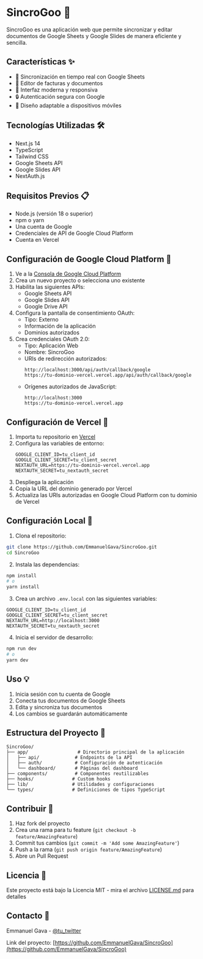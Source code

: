 # SincroGoo 📄

SincroGoo es una aplicación web que permite sincronizar y editar documentos de Google Sheets y Google Slides de manera eficiente y sencilla.

## Características ✨

- 🔄 Sincronización en tiempo real con Google Sheets
- 📝 Editor de facturas y documentos
- 🎨 Interfaz moderna y responsiva
- 🔒 Autenticación segura con Google
- 📱 Diseño adaptable a dispositivos móviles

## Tecnologías Utilizadas 🛠️

- Next.js 14
- TypeScript
- Tailwind CSS
- Google Sheets API
- Google Slides API
- NextAuth.js

## Requisitos Previos 📋

- Node.js (versión 18 o superior)
- npm o yarn
- Una cuenta de Google
- Credenciales de API de Google Cloud Platform
- Cuenta en Vercel

## Configuración de Google Cloud Platform 🔑

1. Ve a la [Consola de Google Cloud Platform](https://console.cloud.google.com/)
2. Crea un nuevo proyecto o selecciona uno existente
3. Habilita las siguientes APIs:
   - Google Sheets API
   - Google Slides API
   - Google Drive API
4. Configura la pantalla de consentimiento OAuth:
   - Tipo: Externo
   - Información de la aplicación
   - Dominios autorizados
5. Crea credenciales OAuth 2.0:
   - Tipo: Aplicación Web
   - Nombre: SincroGoo
   - URIs de redirección autorizados:
     ```
     http://localhost:3000/api/auth/callback/google
     https://tu-dominio-vercel.vercel.app/api/auth/callback/google
     ```
   - Orígenes autorizados de JavaScript:
     ```
     http://localhost:3000
     https://tu-dominio-vercel.vercel.app
     ```

## Configuración de Vercel 🚀

1. Importa tu repositorio en [Vercel](https://vercel.com)
2. Configura las variables de entorno:
   ```env
   GOOGLE_CLIENT_ID=tu_client_id
   GOOGLE_CLIENT_SECRET=tu_client_secret
   NEXTAUTH_URL=https://tu-dominio-vercel.vercel.app
   NEXTAUTH_SECRET=tu_nextauth_secret
   ```
3. Despliega la aplicación
4. Copia la URL del dominio generado por Vercel
5. Actualiza las URIs autorizadas en Google Cloud Platform con tu dominio de Vercel

## Configuración Local 🔧

1. Clona el repositorio:
```bash
git clone https://github.com/EmmanuelGava/SincroGoo.git
cd SincroGoo
```

2. Instala las dependencias:
```bash
npm install
# o
yarn install
```

3. Crea un archivo `.env.local` con las siguientes variables:
```env
GOOGLE_CLIENT_ID=tu_client_id
GOOGLE_CLIENT_SECRET=tu_client_secret
NEXTAUTH_URL=http://localhost:3000
NEXTAUTH_SECRET=tu_nextauth_secret
```

4. Inicia el servidor de desarrollo:
```bash
npm run dev
# o
yarn dev
```

## Uso 💡

1. Inicia sesión con tu cuenta de Google
2. Conecta tus documentos de Google Sheets
3. Edita y sincroniza tus documentos
4. Los cambios se guardarán automáticamente

## Estructura del Proyecto 📁

```
SincroGoo/
├── app/                  # Directorio principal de la aplicación
│   ├── api/             # Endpoints de la API
│   ├── auth/            # Configuración de autenticación
│   └── dashboard/       # Páginas del dashboard
├── components/          # Componentes reutilizables
├── hooks/              # Custom hooks
├── lib/                # Utilidades y configuraciones
└── types/              # Definiciones de tipos TypeScript
```

## Contribuir 🤝

1. Haz fork del proyecto
2. Crea una rama para tu feature (`git checkout -b feature/AmazingFeature`)
3. Commit tus cambios (`git commit -m 'Add some AmazingFeature'`)
4. Push a la rama (`git push origin feature/AmazingFeature`)
5. Abre un Pull Request

## Licencia 📄

Este proyecto está bajo la Licencia MIT - mira el archivo [LICENSE.md](LICENSE.md) para detalles

## Contacto 📧

Emmanuel Gava - [@tu_twitter](https://twitter.com/tu_twitter)

Link del proyecto: [https://github.com/EmmanuelGava/SincroGoo](https://github.com/EmmanuelGava/SincroGoo) 